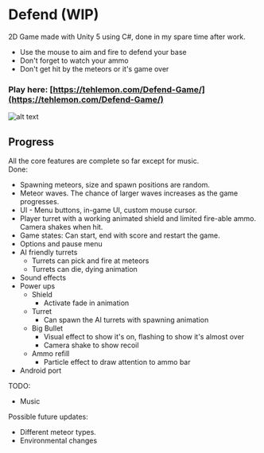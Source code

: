 Defend (WIP)
==============

2D Game made with Unity 5 using C#, done in my spare time after work.

- Use the mouse to aim and fire to defend your base
- Don't forget to watch your ammo
- Don't get hit by the meteors or it's game over
 
### Play here: [https://tehlemon.com/Defend-Game/](https://tehlemon.com/Defend-Game/)

![alt text](https://dl.dropboxusercontent.com/u/15765996/Images/Defend%20Game/2015-04-06_04-42-18.png "")
 
Progress
------------
All the core features are complete so far except for music.  
Done:
- Spawning meteors, size and spawn positions are random.
- Meteor waves. The chance of larger waves increases as the game progresses.
- UI - Menu buttons, in-game UI, custom mouse cursor.
- Player turret with a working animated shield and limited fire-able ammo. Camera shakes when hit.
- Game states: Can start, end with score and restart the game.
- Options and pause menu
- AI friendly turrets
  - Turrets can pick and fire at meteors
  - Turrets can die, dying animation
- Sound effects
- Power ups
  - Shield
    - Activate fade in animation
  - Turret
    - Can spawn the AI turrets with spawning animation
  - Big Bullet
    - Visual effect to show it's on, flashing to show it's almost over
	- Camera shake to show recoil
  - Ammo refill
    - Particle effect to draw attention to ammo bar
- Android port

TODO:
- Music

Possible future updates:
- Different meteor types.
- Environmental changes
